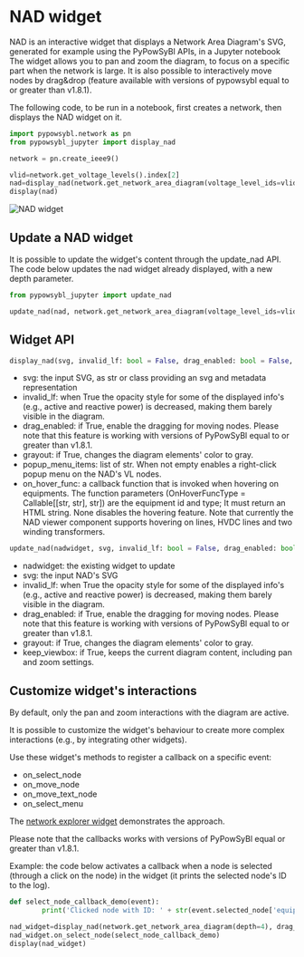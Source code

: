 # NAD widget

NAD is an interactive widget that displays a Network Area Diagram's SVG, generated for example using the PyPowSyBl APIs, in a Jupyter notebook
The widget allows you to pan and zoom the diagram, to focus on a specific part when the network is large. It is also possible to interactively move nodes by drag&drop (feature available with versions of pypowsybl equal to or greater than v1.8.1).

The following code, to be run in a notebook, first creates a network, then displays the NAD widget on it.

```python
import pypowsybl.network as pn
from pypowsybl_jupyter import display_nad

network = pn.create_ieee9()

vlid=network.get_voltage_levels().index[2]
nad=display_nad(network.get_network_area_diagram(voltage_level_ids=vlid, depth=3))
display(nad)
```

![NAD widget](/_static/img/nad_1.png)

## Update a NAD widget

It is possible to update the widget's content through the update_nad API.
The code below updates the nad widget already displayed, with a new depth parameter.

```python
from pypowsybl_jupyter import update_nad

update_nad(nad, network.get_network_area_diagram(voltage_level_ids=vlid, depth=0))
```

## Widget API

```python
display_nad(svg, invalid_lf: bool = False, drag_enabled: bool = False, grayout:  bool = False) -> NadWidget
```

- svg: the input SVG, as str or class providing an svg and metadata representation
- invalid_lf: when True the opacity style for some of the displayed info's (e.g., active and reactive power) is decreased, making them barely visible in the diagram.
- drag_enabled: if True, enable the dragging for moving nodes. Please note that this feature is working with versions of PyPowSyBl equal to or greater than v1.8.1.
- grayout: if True, changes the diagram elements' color to gray.
- popup_menu_items: list of str. When not empty enables a right-click popup menu on the NAD's VL nodes.
- on_hover_func: a callback function that is invoked when hovering on equipments. The function parameters (OnHoverFuncType = Callable[[str, str], str]) are the equipment id and type; It must return an HTML string. None disables the hovering feature. Note that currently the NAD viewer component supports hovering on lines, HVDC lines and two winding transformers.


```python
update_nad(nadwidget, svg, invalid_lf: bool = False, drag_enabled: bool = False, grayout:  bool = False)
```

- nadwidget: the existing widget to update
- svg: the input NAD's SVG
- invalid_lf: when True the opacity style for some of the displayed info's (e.g., active and reactive power) is decreased, making them barely visible in the diagram.
- drag_enabled: if True, enable the dragging for moving nodes. Please note that this feature is working with versions of PyPowSyBl equal to or greater than v1.8.1.
- grayout: if True, changes the diagram elements' color to gray.
- keep_viewbox: if True, keeps the current diagram content, including pan and zoom settings.

## Customize widget's interactions
By default, only the pan and zoom interactions with the diagram are active.

It is possible to customize the widget's behaviour to create more complex interactions (e.g., by integrating other widgets). 

Use these widget's methods to register a callback on a specific event:

- on_select_node
- on_move_node
- on_move_text_node
- on_select_menu

The [network explorer widget](/user_guide/network_explorer.md) demonstrates the approach.

Please note that the callbacks works with versions of PyPowSyBl equal or greater than v1.8.1.

Example: the code below activates a callback when a node is selected (through a click on the node) in the widget (it prints the selected node's ID to the log).

```python
def select_node_callback_demo(event):
        print('Clicked node with ID: ' + str(event.selected_node['equipment_id']))

nad_widget=display_nad(network.get_network_area_diagram(depth=4), drag_enabled=True)
nad_widget.on_select_node(select_node_callback_demo)
display(nad_widget)
```
